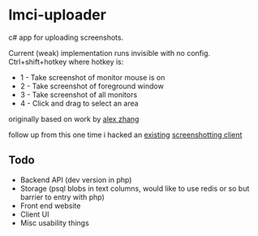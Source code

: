 lmci-uploader
==============

c# app for uploading screenshots.

Current (weak) implementation runs invisible with no config. Ctrl+shift+hotkey where hotkey is:
* 1 - Take screenshot of monitor mouse is on
* 2 - Take screenshot of foreground window
* 3 - Take screenshot of all monitors
* 4 - Click and drag to select an area 

originally based on work by [alex zhang](https://github.com/Zhangerr)

follow up from this one time i hacked an [existing](https://github.com/aevv/aevv_puush) [screenshotting client](https://github.com/aevv/puush_server)

Todo
----

* Backend API (dev version in php)
* Storage (psql blobs in text columns, would like to use redis or so but barrier to entry with php)
* Front end website
* Client UI
* Misc usability things
